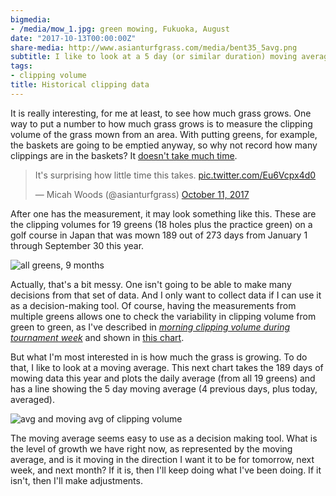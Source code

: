 ```yaml
---
bigmedia:
- /media/mow_1.jpg: green mowing, Fukuoka, August
date: "2017-10-13T00:00:00Z"
share-media: http://www.asianturfgrass.com/media/bent35_5avg.png
subtitle: I like to look at a 5 day (or similar duration) moving average
tags:
- clipping volume
title: Historical clipping data
---
```


It is really interesting, for me at least, to see how much grass grows. One way to put a number to how much grass grows is to measure the clipping volume of the grass mown from an area. With putting greens, for example, the baskets are going to be emptied anyway, so why not record how many clippings are in the baskets? It [doesn't take much time](https://twitter.com/asianturfgrass/status/918212669521379328).

<blockquote class="twitter-video" data-lang="en"><p lang="en" dir="ltr">It&#39;s surprising how little time this takes. <a href="https://t.co/Eu6Vcpx4d0">pic.twitter.com/Eu6Vcpx4d0</a></p>&mdash; Micah Woods (@asianturfgrass) <a href="https://twitter.com/asianturfgrass/status/918212669521379328?ref_src=twsrc%5Etfw">October 11, 2017</a></blockquote>
<script async src="//platform.twitter.com/widgets.js" charset="utf-8"></script>

After one has the measurement, it may look something like this. These are the clipping volumes for 19 greens (18 holes plus the practice green) on a golf course in Japan that was mown 189 out of 273 days from January 1 through September 30 this year.

![all greens, 9 months](/media/bent35_all17.png)

Actually, that's a bit messy. One isn't going to be able to make many decisions from that set of data. And I only want to collect data if I can use it as a decision-making tool. Of course, having the measurements from multiple greens allows one to check the variability in clipping volume from green to green, as I've described in [*morning clipping volume during tournament week*](http://www.asianturfgrass.com/2017-08-14-morning-clipping-volume/) and shown in [this chart](http://www.asianturfgrass.com/media/201708_amClip_Keya.svg).

But what I'm most interested in is how much the grass is growing. To do that, I like to look at a moving average. This next chart takes the 189 days of mowing data this year and plots the daily average (from all 19 greens) and has a line showing the 5 day moving average (4 previous days, plus today, averaged). 

![avg and moving avg of clipping volume](/media/bent35_5avg.png)

The moving average seems easy to use as a decision making tool. What is the level of growth we have right now, as represented by the moving average, and is it moving in the direction I want it to be for tomorrow, next week, and next month? If it is, then I'll keep doing what I've been doing. If it isn't, then I'll make adjustments.


